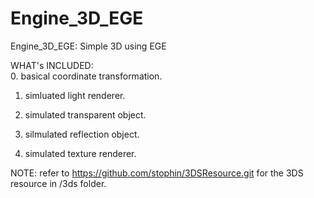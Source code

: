# Engine_3D_EGE  
Engine_3D_EGE: Simple 3D using EGE  

WHAT's INCLUDED:  
0. basical coordinate transformation.

1. simluated light renderer.  

2. simulated transparent object.  

3. silmulated reflection object.  

4. simulated texture renderer.

NOTE:
refer to https://github.com/stophin/3DSResource.git for the 3DS resource in /3ds folder.